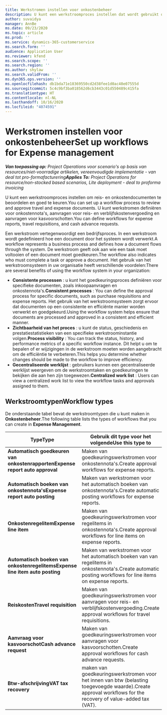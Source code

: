 ```yaml
---
title: Werkstromen instellen voor onkostenbeheer
description: U kunt een werkstroomproces instellen dat wordt gebruikt om reis- en onkostendocumenten te beoordelen en goed te keuren.
author: suvaidya
manager: AnnBe
ms.date: 09/23/2020
ms.topic: article
ms.prod: ''
ms.service: dynamics-365-customerservice
ms.search.form: ''
audience: Application User
ms.reviewer: kfend
ms.search.scope: ''
ms.search.region: ''
ms.author: shylaw
ms.search.validFrom: ''
ms.dyn365.ops.version: ''
ms.openlocfilehash: db1bda71e18369550cd2d38fee1d0ac40e07555d
ms.sourcegitcommit: 5c4c9bf3ba018562d6cb3443c01d550489c415fa
ms.translationtype: HT
ms.contentlocale: nl-NL
ms.lasthandoff: 10/16/2020
ms.locfileid: "4074591"
---
```

# <a name="set-up-workflows-for-expense-management"></a><span data-ttu-id="8e2c8-103">Werkstromen instellen voor onkostenbeheer</span><span class="sxs-lookup"><span data-stu-id="8e2c8-103">Set up workflows for Expense management</span></span>

<span data-ttu-id="8e2c8-104">_**Van toepassing op:** Project Operations voor scenario's op basis van resources/niet-voorradige artikelen, vereenvoudigde implementatie - van deal tot pro-formafacturering_</span><span class="sxs-lookup"><span data-stu-id="8e2c8-104">_**Applies To:** Project Operations for resource/non-stocked based scenarios, Lite deployment - deal to proforma invoicing_</span></span>

<span data-ttu-id="8e2c8-105">U kunt een werkstroomproces instellen om reis- en onkostendocumenten te beoordelen en goed te keuren.</span><span class="sxs-lookup"><span data-stu-id="8e2c8-105">You can set up a workflow process to review and approve travel and expense documents.</span></span> <span data-ttu-id="8e2c8-106">U kunt werkstromen definiëren voor onkostennota's, aanvragen voor reis- en verblijfskostenvergoeding en aanvragen voor kasvoorschotten.</span><span class="sxs-lookup"><span data-stu-id="8e2c8-106">You can define workflows for expense reports, travel requisitions, and cash advance requests.</span></span>

<span data-ttu-id="8e2c8-107">Een werkstroom vertegenwoordigt een bedrijfsproces. In een werkstroom wordt gedefinieerd hoe een document door het systeem wordt verwerkt.</span><span class="sxs-lookup"><span data-stu-id="8e2c8-107">A workflow represents a business process and defines how a document flows through the system.</span></span> <span data-ttu-id="8e2c8-108">De werkstroom geeft ook aan wie een taak moet voltooien of een document moet goedkeuren.</span><span class="sxs-lookup"><span data-stu-id="8e2c8-108">The workflow also indicates who must complete a task or approve a document.</span></span> <span data-ttu-id="8e2c8-109">Het gebruik van het werkstroomsysteem in uw organisatie heeft verschillende voordelen:</span><span class="sxs-lookup"><span data-stu-id="8e2c8-109">There are several benefits of using the workflow system in your organization:</span></span>

- <span data-ttu-id="8e2c8-110">**Consistente processen** : u kunt het goedkeuringsproces definiëren voor specifieke documenten, zoals inkoopaanvragen en onkostennota's.</span><span class="sxs-lookup"><span data-stu-id="8e2c8-110">**Consistent processes** : You can define the approval process for specific documents, such as purchase requisitions and expense reports.</span></span> <span data-ttu-id="8e2c8-111">Het gebruik van het werkstroomsysteem zorgt ervoor dat documenten op een consistente en efficiënte manier worden verwerkt en goedgekeurd.</span><span class="sxs-lookup"><span data-stu-id="8e2c8-111">Using the workflow system helps ensure that documents are processed and approved in a consistent and efficient manner.</span></span>
- <span data-ttu-id="8e2c8-112">**Zichtbaarheid van het proces** : u kunt de status, geschiedenis en prestatiestatistieken van een specifieke werkstroominstantie volgen.</span><span class="sxs-lookup"><span data-stu-id="8e2c8-112">**Process visibility** : You can track the status, history, and performance metrics of a specific workflow instance.</span></span> <span data-ttu-id="8e2c8-113">Dit helpt u om te bepalen of er wijzigingen in de werkstroom moeten worden aangebracht om de efficiëntie te verbeteren.</span><span class="sxs-lookup"><span data-stu-id="8e2c8-113">This helps you determine whether changes should be made to the workflow to improve efficiency.</span></span>
- <span data-ttu-id="8e2c8-114">**Gecentraliseerde werklijst** : gebruikers kunnen een gecentraliseerde werklijst weergeven om de werkstroomtaken en goedkeuringen te bekijken die aan hen zijn toegewezen.</span><span class="sxs-lookup"><span data-stu-id="8e2c8-114">**Centralized work list** : Users can view a centralized work list to view the workflow tasks and approvals assigned to them.</span></span> 

## <a name="workflow-types"></a><span data-ttu-id="8e2c8-115">Werkstroomtypen</span><span class="sxs-lookup"><span data-stu-id="8e2c8-115">Workflow types</span></span>

<span data-ttu-id="8e2c8-116">De onderstaande tabel bevat de werkstroomtypen die u kunt maken in **Onkostenbeheer**.</span><span class="sxs-lookup"><span data-stu-id="8e2c8-116">The following table lists the types of workflows that you can create in **Expense Management**.</span></span>


|              <span data-ttu-id="8e2c8-117"><strong>Type</strong></span><span class="sxs-lookup"><span data-stu-id="8e2c8-117"><strong>Type</strong></span></span>              |                   <span data-ttu-id="8e2c8-118"><strong>Gebruik dit type voor het volgende</strong></span><span class="sxs-lookup"><span data-stu-id="8e2c8-118"><strong>Use this type to</strong></span></span>                   |
|-------------------------------------------------|-----------------------------------------------------------------------|
|   <span data-ttu-id="8e2c8-119"><strong>Automatisch goedkeuren van onkostenrapporten</strong></span><span class="sxs-lookup"><span data-stu-id="8e2c8-119"><strong>Expense report auto approval</strong></span></span> |            <span data-ttu-id="8e2c8-120">Maken van goedkeuringswerkstromen voor onkostennota's.</span><span class="sxs-lookup"><span data-stu-id="8e2c8-120">Create approval workflows for expense reports.</span></span>             |
|  <span data-ttu-id="8e2c8-121"><strong>Automatisch boeken van onkostennota's</strong></span><span class="sxs-lookup"><span data-stu-id="8e2c8-121"><strong>Expense report auto posting</strong></span></span>   |        <span data-ttu-id="8e2c8-122">Maken van werkstromen voor het automatisch boeken van onkostennota's.</span><span class="sxs-lookup"><span data-stu-id="8e2c8-122">Create automatic posting workflows for expense reports.</span></span>        |
|       <span data-ttu-id="8e2c8-123"><strong>Onkostenregelitem</strong></span><span class="sxs-lookup"><span data-stu-id="8e2c8-123"><strong>Expense line item</strong></span></span>        |     <span data-ttu-id="8e2c8-124">Maken van goedkeuringswerkstromen voor regelitems in onkostennota's.</span><span class="sxs-lookup"><span data-stu-id="8e2c8-124">Create approval workflows for line items on expense reports.</span></span>      |
| <span data-ttu-id="8e2c8-125"><strong>Automatisch boeken van onkostenregelitems</strong></span><span class="sxs-lookup"><span data-stu-id="8e2c8-125"><strong>Expense line item auto posting</strong></span></span> | <span data-ttu-id="8e2c8-126">Maken van werkstromen voor het automatisch boeken van van regelitems in onkostennota's.</span><span class="sxs-lookup"><span data-stu-id="8e2c8-126">Create automatic posting workflows for line items on expense reports.</span></span> |
|       <span data-ttu-id="8e2c8-127"><strong>Reiskosten</strong></span><span class="sxs-lookup"><span data-stu-id="8e2c8-127"><strong>Travel requisition</strong></span></span>       |          <span data-ttu-id="8e2c8-128">Maken van goedkeuringswerkstromen voor aanvragen voor reis- en verblijfskostenvergoeding.</span><span class="sxs-lookup"><span data-stu-id="8e2c8-128">Create approval workflows for travel requisitions.</span></span>           |
|      <span data-ttu-id="8e2c8-129"><strong>Aanvraag voor kasvoorschot</strong></span><span class="sxs-lookup"><span data-stu-id="8e2c8-129"><strong>Cash advance request</strong></span></span>      |         <span data-ttu-id="8e2c8-130">Maken van goedkeuringswerkstromen voor aanvragen voor kasvoorschotten.</span><span class="sxs-lookup"><span data-stu-id="8e2c8-130">Create approval workflows for cash advance requests.</span></span>          |
|        <span data-ttu-id="8e2c8-131"><strong>Btw-afschrijving</strong></span><span class="sxs-lookup"><span data-stu-id="8e2c8-131"><strong>VAT tax recovery</strong></span></span>        | <span data-ttu-id="8e2c8-132">maken van goedkeuringswerkstromen voor het innen van btw (belasting toegevoegde waarde).</span><span class="sxs-lookup"><span data-stu-id="8e2c8-132">Create approval workflows for the recovery of value-added tax (VAT).</span></span>  |
